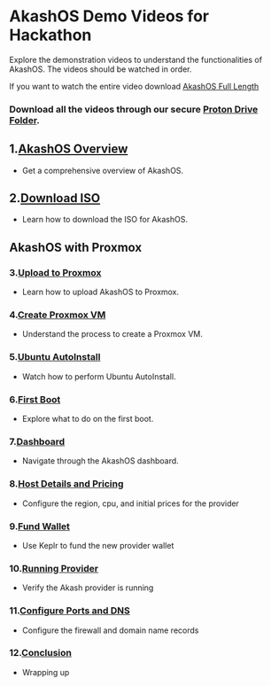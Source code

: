 # AkashOS Demo Videos for Hackathon

Explore the demonstration videos to understand the functionalities of AkashOS. 
The videos should be watched in order.

If you want to watch the entire video download [AkashOS Full Length](https://drive.proton.me/urls/TBRF9PDPYR#RCXzIzd3M1Zf)

### Download all the videos through our secure [Proton Drive Folder](https://drive.proton.me/urls/JVY5NXDNER#3HAn5wvvK7xq).

## 1.[AkashOS Overview](https://drive.proton.me/urls/0MPRRG3A5R#7fTvlgNpDaRn)
   - Get a comprehensive overview of AkashOS.

## 2.[Download ISO](https://drive.proton.me/urls/ZXWFS0A2RG#reve7ZzvDutm)
   - Learn how to download the ISO for AkashOS.

## AkashOS with Proxmox

### 3.[Upload to Proxmox](https://drive.proton.me/urls/369THJABYM#iXusK3Jodc8l)
   - Learn how to upload AkashOS to Proxmox.

### 4.[Create Proxmox VM](https://drive.proton.me/urls/M8GRC6MDZ4#2LKaZKJ2AZPW)
   - Understand the process to create a Proxmox VM.

### 5.[Ubuntu AutoInstall](https://drive.proton.me/urls/BWK9TNMWW0#JoMPH6xRGGlZ)
   - Watch how to perform Ubuntu AutoInstall.

### 6.[First Boot](https://drive.proton.me/urls/CP4035P4S0#8CdxlzqsgyPF)
   - Explore what to do on the first boot.

### 7.[Dashboard](https://drive.proton.me/urls/06Y379ZSY8#lLj2rgRNG0Jh)
   - Navigate through the AkashOS dashboard.

### 8.[Host Details and Pricing](https://drive.proton.me/urls/NEC6P9AJF8#6rKZS13awV5A)
   - Configure the region, cpu, and initial prices for the provider

### 9.[Fund Wallet](https://drive.proton.me/urls/3TP41KHPZG#HM8sEhhdB4N7)
   - Use Keplr to fund the new provider wallet

### 10.[Running Provider](https://drive.proton.me/urls/B7X5K19ZF4#4DeXNHrsPPd9)
   - Verify the Akash provider is running

### 11.[Configure Ports and DNS](https://drive.proton.me/urls/MKNKFG7Q1C#1t6PaSKzT8fF)
   - Configure the firewall and domain name records

### 12.[Conclusion](https://drive.proton.me/urls/CD728017YC#j5RswZCqsahX)
   - Wrapping up





